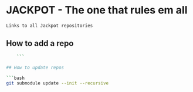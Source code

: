 # JACKPOT - The one that rules em all

	Links to all Jackpot repositories

## How to add a repo

```bash
	```

## How to update repos

```bash
git submodule update --init --recursive
```


